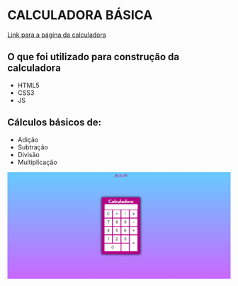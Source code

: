 <h1> CALCULADORA BÁSICA </h1>
<a href="https://liviaandressa.github.io/calculadora/">Link para a página da calculadora</a>

<h2> O que foi utilizado para construção da calculadora </h1>
<ul>
  <li> HTML5 </li>
  <li> CSS3 </li>
  <li> JS </li>
 </ul>
 
 <h2> Cálculos básicos de:  </h2>
 <ul>
  <li> Adição </li>
  <li> Subtração </li>
  <li> Divisão </li>
  <li> Multiplicação </li>
 </ul>
 
 
<img src="imagem-pagina.png">
 
